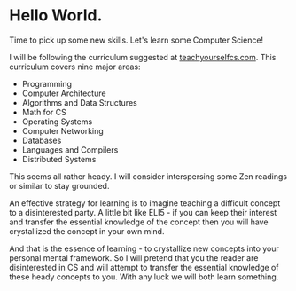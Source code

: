 # Hello World.

Time to pick up some new skills. Let's learn some Computer Science!

I will be following the curriculum suggested at [teachyourselfcs.com](https://teachyourselfcs.com/). This curriculum covers nine major areas:

 - Programming
 - Computer Architecture
 - Algorithms and Data Structures
 - Math for CS
 - Operating Systems
 - Computer Networking
 - Databases
 - Languages and Compilers
 - Distributed Systems

This seems all rather heady. I will consider interspersing some Zen readings or similar to stay grounded.

An effective strategy for learning is to imagine teaching a difficult concept to a disinterested party. A little bit like ELI5 - if you can keep their interest and transfer the essential knowledge of the concept then you will have crystallized the concept in your own mind.

And that is the essence of learning - to crystallize new concepts into your personal mental framework. So I will pretend that you the reader are disinterested in CS and will attempt to transfer the essential knowledge of these heady concepts to you. With any luck we will both learn something.
